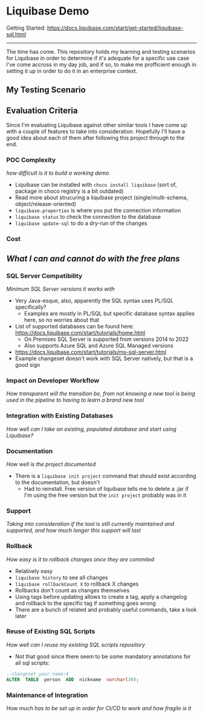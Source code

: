 # Liquibase Demo

Getting Started: https://docs.liquibase.com/start/get-started/liquibase-sql.html

---

The time has come. This repository holds my learning and testing scenarios for Liquibase in order to determine if it's adequate for a specific use case I've come accross in my day job, and if so, to make me profficient enough in setting it up in order to do it in an enterprise context.

## My Testing Scenario

## Evaluation Criteria
Since I'm evaluating Liquibase against other similar tools I have come up with a couple of features to take into consideration. Hopefully I'll have a good idea about each of them after following this project through to the end.

### POC Complexity
*how difficult is it to build a working demo*
- Liquibase can be installed with `choco install liquibase` (sort of, package in choco registry is a bit outdated)
- Read more about strucuring a liquibase project (single/multi-schema, object/release-oriented)
- `liquibase.properties` is where you put the connection information
- `liquibase status` to check the connection to the database
- `liquibase update-sql` to do a dry-run of the changes

### Cost
*What I can and cannot do with the free plans*
- 

### SQL Server Compatibility
*Minimum SQL Server versions it works with*
- Very Java-esque, also, apparently the SQL syntax uses PL/SQL specifically?
  - Examples are mostly in PL/SQL but specific database syntax applies here, so no worries about that
- List of supported databases can be found here: https://docs.liquibase.com/start/tutorials/home.html
  - On Premises SQL Server is supported from versions 2014 to 2022
  - Also supports Azure SQL and Azure SQL Managed versions
- https://docs.liquibase.com/start/tutorials/ms-sql-server.html
- Example changeset doesn't work with SQL Server natively, but that is a good sign

### Impact on Developer Workflow
*How transparent will the transition be, from not knowing a new tool is being used in the pipeline to having to learn a brand new tool*

### Integration with Existing Databases
*How well can I take an existing, populated database and start using Liquibase?*

### Documentation
*How well is the project documented*
- There is a `liquibase init project` command that should exist according to the documentation, but doesn't
  - Had to reinstall. Free version of liquibase tells me to delete a .jar if I'm using the free version but the `init project` probably was in it

### Support
*Taking into consideration if the tool is still currently maintained and supported, and how much longer this support will last*

### Rollback
*How easy is it to rollback changes once they are commited*
- Relatively easy
- `liquibase history` to see all changes
- `liquibase rollbackCount X` to rollback X changes
- Rollbacks don't count as changes themselves
- Using tags before updating allows to create a tag, apply a changelog and rollback to the specific tag if something goes wrong
- There are a bunch of related and probably useful commands, take a look later

### Reuse of Existing SQL Scripts
*How well can I reuse my existing SQL scripts repository*

- Not that good since there seem to be some mandatory annotations for all sql scripts:
```sql
--changeset your.name:4
ALTER  TABLE  person  ADD  nickname  varchar(30);
```

### Maintenance of Integration
*How much has to be set up in order for CI/CD to work and how fragile is it*